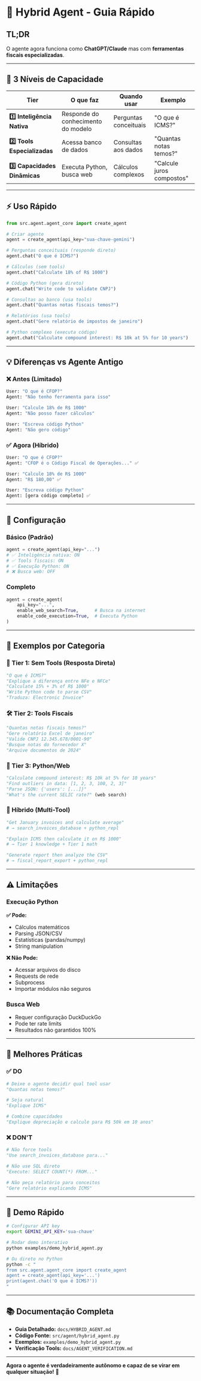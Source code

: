 # 🤖 Hybrid Agent - Guia Rápido

## TL;DR

O agente agora funciona como **ChatGPT/Claude** mas com **ferramentas fiscais especializadas**.

---

## 🎯 3 Níveis de Capacidade

| Tier | O que faz | Quando usar | Exemplo |
|------|-----------|-------------|---------|
| **1️⃣ Inteligência Nativa** | Responde do conhecimento do modelo | Perguntas conceituais | "O que é ICMS?" |
| **2️⃣ Tools Especializadas** | Acessa banco de dados | Consultas aos dados | "Quantas notas temos?" |
| **3️⃣ Capacidades Dinâmicas** | Executa Python, busca web | Cálculos complexos | "Calcule juros compostos" |

---

## ⚡ Uso Rápido

```python
from src.agent.agent_core import create_agent

# Criar agente
agent = create_agent(api_key="sua-chave-gemini")

# Perguntas conceituais (responde direto)
agent.chat("O que é ICMS?")

# Cálculos (sem tools)
agent.chat("Calculate 18% of R$ 1000")

# Código Python (gera direto)
agent.chat("Write code to validate CNPJ")

# Consultas ao banco (usa tools)
agent.chat("Quantas notas fiscais temos?")

# Relatórios (usa tools)
agent.chat("Gere relatório de impostos de janeiro")

# Python complexo (executa código)
agent.chat("Calculate compound interest: R$ 10k at 5% for 10 years")
```

---

## 💡 Diferenças vs Agente Antigo

### ❌ Antes (Limitado)

```python
User: "O que é CFOP?"
Agent: "Não tenho ferramenta para isso"

User: "Calcule 18% de R$ 1000"
Agent: "Não posso fazer cálculos"

User: "Escreva código Python"
Agent: "Não gero código"
```

### ✅ Agora (Híbrido)

```python
User: "O que é CFOP?"
Agent: "CFOP é o Código Fiscal de Operações..." ✅

User: "Calcule 18% de R$ 1000"
Agent: "R$ 180,00" ✅

User: "Escreva código Python"
Agent: [gera código completo] ✅
```

---

## 🔧 Configuração

### Básico (Padrão)

```python
agent = create_agent(api_key="...")
# ✅ Inteligência nativa: ON
# ✅ Tools fiscais: ON
# ✅ Execução Python: ON
# ❌ Busca web: OFF
```

### Completo

```python
agent = create_agent(
    api_key="...",
    enable_web_search=True,      # Busca na internet
    enable_code_execution=True,  # Executa Python
)
```

---

## 📝 Exemplos por Categoria

### 🧠 Tier 1: Sem Tools (Resposta Direta)

```python
"O que é ICMS?"
"Explique a diferença entre NFe e NFCe"
"Calculate 15% + 3% of R$ 1000"
"Write Python code to parse CSV"
"Traduza: Electronic Invoice"
```

### 🛠️ Tier 2: Tools Fiscais

```python
"Quantas notas fiscais temos?"
"Gere relatório Excel de janeiro"
"Valide CNPJ 12.345.678/0001-90"
"Busque notas do fornecedor X"
"Arquive documentos de 2024"
```

### 🚀 Tier 3: Python/Web

```python
"Calculate compound interest: R$ 10k at 5% for 10 years"
"Find outliers in data: [1, 2, 3, 100, 2, 3]"
"Parse JSON: {'users': [...]}"
"What's the current SELIC rate?" (web search)
```

### 🔗 Híbrido (Multi-Tool)

```python
"Get January invoices and calculate average"
# → search_invoices_database + python_repl

"Explain ICMS then calculate it on R$ 1000"
# → Tier 1 knowledge + Tier 1 math

"Generate report then analyze the CSV"
# → fiscal_report_export + python_repl
```

---

## ⚠️ Limitações

### Execução Python

**✅ Pode:**
- Cálculos matemáticos
- Parsing JSON/CSV
- Estatísticas (pandas/numpy)
- String manipulation

**❌ Não Pode:**
- Acessar arquivos do disco
- Requests de rede
- Subprocess
- Importar módulos não seguros

### Busca Web

- Requer configuração DuckDuckGo
- Pode ter rate limits
- Resultados não garantidos 100%

---

## 🎯 Melhores Práticas

### ✅ DO

```python
# Deixe o agente decidir qual tool usar
"Quantas notas temos?"

# Seja natural
"Explique ICMS"

# Combine capacidades
"Explique depreciação e calcule para R$ 50k em 10 anos"
```

### ❌ DON'T

```python
# Não force tools
"Use search_invoices_database para..."

# Não use SQL direto
"Execute: SELECT COUNT(*) FROM..."

# Não peça relatório para conceitos
"Gere relatório explicando ICMS"
```

---

## 🚀 Demo Rápido

```bash
# Configurar API key
export GEMINI_API_KEY='sua-chave'

# Rodar demo interativo
python examples/demo_hybrid_agent.py

# Ou direto no Python
python -c "
from src.agent.agent_core import create_agent
agent = create_agent(api_key='...')
print(agent.chat('O que é ICMS?'))
"
```

---

## 📚 Documentação Completa

- **Guia Detalhado:** `docs/HYBRID_AGENT.md`
- **Código Fonte:** `src/agent/hybrid_agent.py`
- **Exemplos:** `examples/demo_hybrid_agent.py`
- **Verificação Tools:** `docs/AGENT_VERIFICATION.md`

---

**Agora o agente é verdadeiramente autônomo e capaz de se virar em qualquer situação!** 🎉
